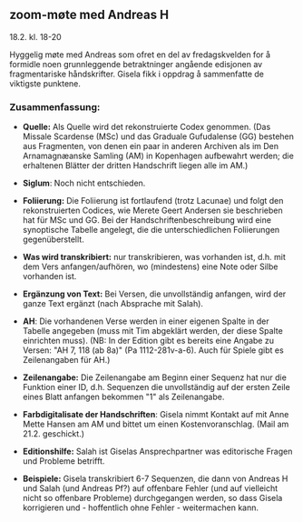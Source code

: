 ## zoom-møte med Andreas H

18.2. kl. 18-20

Hyggelig møte med Andreas som ofret en del av fredagskvelden for å formidle noen grunnleggende betraktninger angående edisjonen av fragmentariske håndskrifter. Gisela fikk i oppdrag å sammenfatte de viktigste punktene.

### Zusammenfassung:

- <b>Quelle:</b> Als Quelle wird det rekonstruierte Codex genommen.  (Das Missale Scardense (MSc) und das Graduale Gufudalense (GG) bestehen aus Fragmenten, von denen ein paar in anderen Archiven als im Den Arnamagnæanske Samling (AM) in Kopenhagen aufbewahrt werden; die erhaltenen Blätter der dritten Handschrift liegen alle im AM.)

- <b>Siglum</b>: Noch nicht entschieden.

- <b>Foliierung:</b> Die Foliierung ist fortlaufend (trotz Lacunae) und folgt den rekonstruierten Codices, wie Merete Geert Andersen sie beschrieben hat für MSc und GG.  Bei der Handschriftenbeschreibung wird eine synoptische Tabelle angelegt, die die unterschiedlichen Foliierungen gegenüberstellt.

- <b>Was wird transkribiert:</b> nur transkribieren, was vorhanden ist, d.h. mit dem Vers anfangen/aufhören, wo (mindestens) eine Note oder Silbe vorhanden ist.

- <b>Ergänzung von Text:</b> Bei Versen, die unvollständig anfangen, wird der ganze Text ergänzt (nach Absprache mit Salah).

- <b>AH</b>: Die vorhandenen Verse werden in einer eigenen Spalte in der Tabelle angegeben (muss mit Tim abgeklärt werden, der diese Spalte einrichten muss).  (NB: In der Edition gibt es bereits eine Angabe zu Versen: "AH 7, 118 (ab 8a)" (Pa 1112-281v-a-6). Auch für Spiele gibt es Zeilenangaben für AH.)

- <b>Zeilenangabe:</b> Die Zeilenangabe am Beginn einer Sequenz hat nur die Funktion einer ID, d.h. Sequenzen die unvollständig auf der ersten Zeile eines Blatt anfangen bekommen "1" als Zeilenangabe.

- <b>Farbdigitalisate der Handschriften</b>: Gisela nimmt Kontakt auf mit Anne Mette Hansen am AM und bittet um einen Kostenvoranschlag. (Mail am 21.2. geschickt.)

- <b>Editionshilfe:</b> Salah ist Giselas Ansprechpartner was editorische Fragen und Probleme betrifft.

- <b>Beispiele:</b> Gisela transkribiert 6-7 Sequenzen, die dann von Andreas H und Salah (und Andreas Pf?) auf offenbare Fehler (und auf vielleicht nicht so offenbare Probleme) durchgegangen werden, so dass Gisela korrigieren und - hoffentlich ohne Fehler - weitermachen kann.
